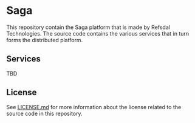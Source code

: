 # Saga
This repository contain the Saga platform that is made by Refsdal Technologies. The source code contains the various
services that in turn forms the distributed platform. 

## Services
TBD

## License
See [LICENSE.md](license.md) for more information about the license related to the source code in this repository.

